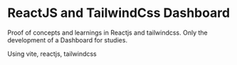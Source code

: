 # ReactJS and TailwindCss Dashboard

Proof of concepts and learnings in Reactjs and tailwindcss. 
Only the development of a Dashboard for studies.

Using vite, reactjs, tailwindcss